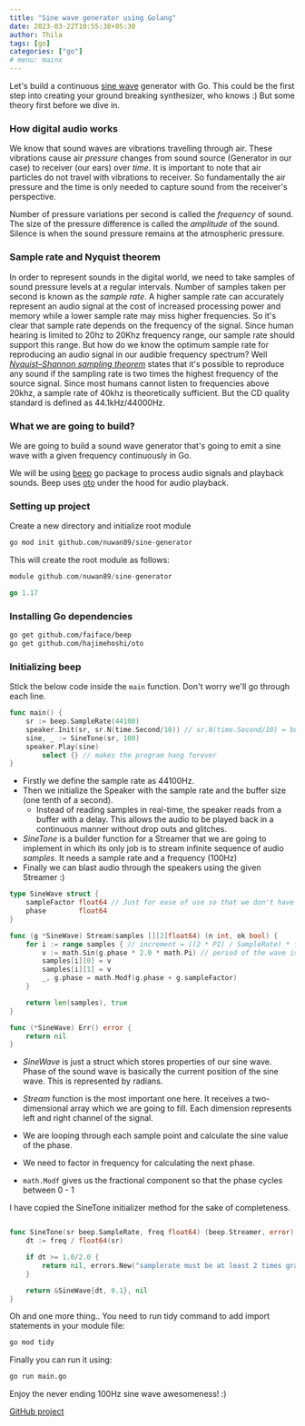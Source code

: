 ```yaml
---
title: "Sine wave generator using Golang"
date: 2023-03-22T10:55:38+05:30
author: Thila
tags: [go]
categories: ["go"]
# menu: mainx
---
```


Let's build a continuous [sine wave](https://en.wikipedia.org/wiki/Sine_wave) generator with Go. This could be the first step into creating your ground breaking synthesizer, who knows :) But some theory first before we dive in.

### How digital audio works

We know that sound waves are vibrations travelling through air. These vibrations cause air *pressure* changes from sound source (Generator in our case) to receiver (our ears) over *time*. It is important to note that air particles do not travel with vibrations to receiver. So fundamentally the air pressure and the time is only needed to capture sound from the receiver's perspective. 

Number of pressure variations per second is called the *frequency* of sound. The size of the pressure difference is called the *amplitude* of the sound. Silence is when the sound pressure remains at the atmospheric pressure.

### Sample rate and Nyquist theorem

In order to represent sounds in the digital world, we need to take samples of sound pressure levels at a regular intervals. Number of samples taken per second is known as the *sample rate*. A higher sample rate can accurately represent an audio signal at the cost of increased processing power and memory while a lower sample rate may miss higher frequencies. So it's clear that sample rate depends on the frequency of the signal. Since human hearing is limited to 20hz to 20Khz frequency range, our sample rate should support this range. But how do we know the optimum sample rate for reproducing an audio signal in our audible frequency spectrum? Well *[Nyquist–Shannon sampling theorem](https://en.wikipedia.org/wiki/Nyquist%E2%80%93Shannon_sampling_theorem)* states that it's possible to reproduce any sound if the sampling rate is two times the highest frequency of the source signal. Since most humans cannot listen to frequencies above 20khz, a sample rate of 40khz is theoretically sufficient. But the CD quality standard is defined as 44.1kHz/44000Hz. 

### What we are going to build?

We are going to build a sound wave generator that's going to emit a sine wave with a given frequency continuously in Go.

We will be using [beep](https://github.com/faiface/beep) go package to process audio signals and playback sounds. Beep uses [oto](https://github.com/hajimehoshi/oto) under the hood for audio playback.

### Setting up project

Create a new directory and initialize root module

```bash
go mod init github.com/nuwan89/sine-generator 
```

This will create the root module as follows:

```go
module github.com/nuwan89/sine-generator

go 1.17
```
### Installing Go dependencies

```bash
go get github.com/faiface/beep 
go get github.com/hajimehoshi/oto
```

### Initializing beep

Stick the below code inside the `main` function. Don't worry we'll go through each line.

```go
func main() {
	sr := beep.SampleRate(44100)
	speaker.Init(sr, sr.N(time.Second/10)) // sr.N(time.Second/10) = buffer size for duration 1/10 second
	sine, _ := SineTone(sr, 100)
	speaker.Play(sine)
        select {} // makes the program hang forever
}
```

- Firstly we define the sample rate as 44100Hz.
- Then we initialize the Speaker with the sample rate and the buffer size (one tenth of a second). 
  - Instead of reading samples in real-time, the speaker reads from a buffer with a delay. This allows the audio to be played back in a continuous manner without drop outs and glitches.  
- *SineTone* is a builder function for a Streamer that we are going to implement in which its only job is to stream infinite  sequence of audio *samples*. It needs a sample rate and a frequency (100Hz)
- Finally we can blast audio through the speakers using the given Streamer :)

```go
type SineWave struct {
	sampleFactor float64 // Just for ease of use so that we don't have to calculate every sample
	phase        float64
}

func (g *SineWave) Stream(samples [][2]float64) (n int, ok bool) {
	for i := range samples { // increment = ((2 * PI) / SampleRate) * freq
		v := math.Sin(g.phase * 2.0 * math.Pi) // period of the wave is thus defined as: 2 * PI.
		samples[i][0] = v
		samples[i][1] = v
		_, g.phase = math.Modf(g.phase + g.sampleFactor)
	}

	return len(samples), true
}

func (*SineWave) Err() error {
	return nil
}
```
- *SineWave* is just a struct which stores properties of our sine wave. Phase of the sound wave is basically the current position of the sine wave. This is represented by radians. 

- *Stream* function is the most important one here. It receives a two-dimensional array which we are going to fill. Each dimension represents left and right channel of the signal.
- We are looping through each sample point and calculate the sine value of the phase. 
- We need to factor in frequency for calculating the next phase. 
- `math.Modf` gives us the fractional component so that the phase cycles between 0 - 1

I have copied the SineTone initializer method for the sake of completeness. 

```go

func SineTone(sr beep.SampleRate, freq float64) (beep.Streamer, error) {
	dt := freq / float64(sr)

	if dt >= 1.0/2.0 {
		return nil, errors.New("samplerate must be at least 2 times grater then frequency")
	}

	return &SineWave{dt, 0.1}, nil
}
```
Oh and one more thing.. You need to run tidy command to add import statements in your module file:

```bash
go mod tidy
```

Finally you can run it using:

```bash
go run main.go
```

Enjoy the never ending 100Hz sine wave awesomeness! :)

[GitHub project](https://github.com/nuwan89/sine-wave-generator-example)
